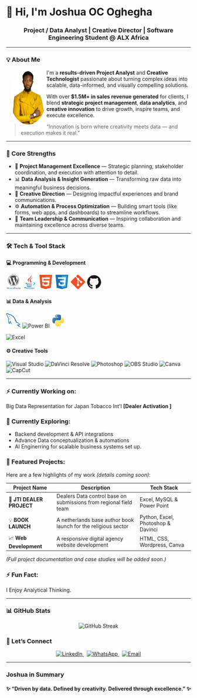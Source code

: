 <!-- Profile Header -->
<h1 align="left">👋 Hi, I'm Joshua OC Oghegha</h1>
<h3 align="center">Project / Data Analyst | Creative Director | Software Engineering Student @ ALX Africa</h3>

---

### 💡 About Me

<p align="left">
  <img src="https://github.com/TheOCJorsh/Joshua-OC/blob/main/OCJorsh.png" alt="O C Jorsh" width="100" height="150" style="border-radius: 50%; margin-left: 10px;" align="left"/>
</p>

I'm a **results-driven Project Analyst** and **Creative Technologist** passionate about turning complex ideas into scalable, data-informed, and visually compelling solutions.  

With over **$1.5M+ in sales revenue generated** for clients, I blend **strategic project management**, **data analytics**, and **creative innovation** to drive growth, inspire teams, and execute excellence.

> “Innovation is born where creativity meets data — and execution makes it real.”

---

### 🧠 Core Strengths

- 🧩 **Project Management Excellence** — Strategic planning, stakeholder coordination, and execution with attention to detail.  
- 📊 **Data Analysis & Insight Generation** — Transforming raw data into meaningful business decisions.  
- 🎨 **Creative Direction** — Designing impactful experiences and brand communications.  
- ⚙️ **Automation & Process Optimization** — Building smart tools (like forms, web apps, and dashboards) to streamline workflows.  
- 💬 **Team Leadership & Communication** — Inspiring collaboration and maintaining excellence across diverse teams.

---

### 🛠️ Tech & Tool Stack

#### 💻 Programming & Development
<p align="left">
  <img src="https://raw.githubusercontent.com/devicons/devicon/master/icons/wordpress/wordpress-original.svg" alt="WordPress" width="40" height="40"/>
  <img src="https://raw.githubusercontent.com/devicons/devicon/master/icons/java/java-original.svg" alt="Java" width="40" height="40"/>
  <img src="https://raw.githubusercontent.com/devicons/devicon/master/icons/html5/html5-original.svg" alt="HTML5" width="40" height="40"/>
  <img src="https://raw.githubusercontent.com/devicons/devicon/master/icons/css3/css3-original.svg" alt="CSS" width="40" height="40"/>
  <img src="https://raw.githubusercontent.com/devicons/devicon/master/icons/git/git-original.svg" alt="Git" width="40" height="40"/>
  <img src="https://raw.githubusercontent.com/devicons/devicon/master/icons/github/github-original.svg" alt="GitHub" width="40" height="40"/>
</p>

#### 📊 Data & Analysis
<p align="left">
  <img src="https://raw.githubusercontent.com/devicons/devicon/master/icons/mysql/mysql-original.svg" alt="MySQL" width="40" height="40"/>
  <img src="https://upload.wikimedia.org/wikipedia/commons/c/cf/New_Power_BI_Logo.svg" alt="Power BI" width="40" height="40"/>
  <img src="https://raw.githubusercontent.com/devicons/devicon/master/icons/python/python-original.svg" alt="Python" width="40" height="40"/>
 </p>
 
 ![Excel](https://img.shields.io/badge/Microsoft_Excel-217346?style=for-the-badge&logo=microsoft-excel&logoColor=white)

#### ⚙️ Creative Tools
<p align="left">
  <img src="https://img.shields.io/badge/Visual%20Studio-5C2D91?style=for-the-badge&logo=visualstudio&logoColor=white" alt="Visual Studio"/>
  <img src="https://img.shields.io/badge/DaVinci%20Resolve-1E1E1E?style=for-the-badge&logo=davinciresolve&logoColor=29A8FF" alt="DaVinci Resolve"/>
  <img src="https://img.shields.io/badge/Adobe%20Photoshop-0E4267?style=for-the-badge&logo=adobephotoshop&logoColor=white" alt="Photoshop"/>
  <img src="https://img.shields.io/badge/OBS%20Studio-302E31?style=for-the-badge&logo=obsstudio&logoColor=white" alt="OBS Studio"/>
  <img src="https://img.shields.io/badge/Canva-00C4CC?style=for-the-badge&logo=canva&logoColor=white" alt="Canva"/>
  <img src="https://img.shields.io/badge/CapCut-000000?style=for-the-badge&logo=capcut&logoColor=white" alt="CapCut"/>
</p>

---

### ⚡ Currently Working on: 
Big Data Representation for Japan Tobacco Int'l **[Dealer Activation ]**

### 🌱 Currently Exploring:
- Backend development & API integrations  
- Advance Data conceptualization & automations  
- AI Enginerring for scalable business systems set up.

### 📂 Featured Projects:

Here are a few highlights of my work *(details coming soon)*:

| Project Name | Description | Tech Stack |
|---------------|-------------|-------------|
| 🚀 **JTI DEALER PROJECT** |Dealers Data control base on submissions from regional field team  |Excel, MySQL & Power Point |
| 💡 **BOOK LAUNCH** |A netherlands base author book launch for the religious sector |Python, Excel, Photoshop & Davinci |
| 📈 **Web Development** |A responsive digital agency website development |HTML, CSS, Wordpress, Canva |

*(Full project documentation and case studies will be added soon.)*

### ⚡ Fun Fact: 
I Enjoy Analytical Thinking.

---

### 📊 GitHub Stats

<p align="center">
  <img src="https://github-readme-streak-stats.herokuapp.com/?user=TheOCJorsh&theme=tokyonight" alt="GitHub Streak" width="48%"/>
</p>

### 🤝 Let’s Connect

<p align="center">
<a href="https://www.linkedin.com/in/oghegha-joshua-62b402105/" target="_blank">
    <img src="https://cdn.jsdelivr.net/gh/devicons/devicon/icons/linkedin/linkedin-original.svg" alt="LinkedIn" width="40" height="40"/>
  </a>
  &nbsp;
  <a href="https://wa.me/2347065527642" target="_blank">
    <img src="https://upload.wikimedia.org/wikipedia/commons/6/6b/WhatsApp.svg" alt="WhatsApp" width="40" height="40"/>
  </a>
  &nbsp;
  <a href="mailto:ogheghajoshua@gmail.com" target="_blank">
    <img src="https://upload.wikimedia.org/wikipedia/commons/4/4e/Gmail_Icon.png" alt="Email" width="40" height="40"/>
  </a>
</p>

---

### Joshua in Summary
<h4 align="center">✨ “Driven by data. Defined by creativity. Delivered through excellence.” ✨</h4>

